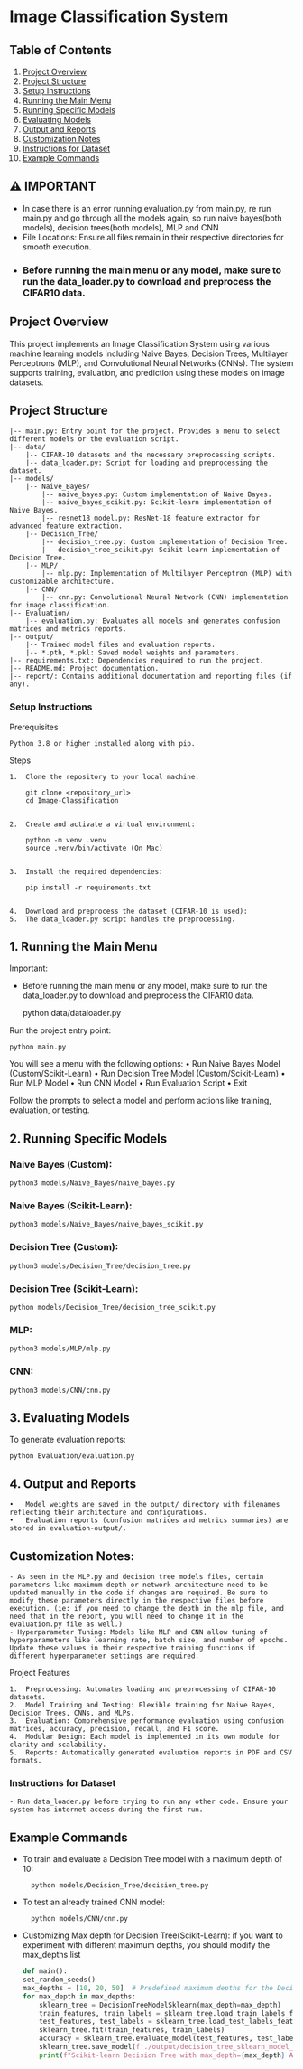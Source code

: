 # Image Classification System

## Table of Contents
1. [Project Overview](#project-overview)
2. [Project Structure](#project-structure)
3. [Setup Instructions](#setup-instructions)
4. [Running the Main Menu](#1-running-the-main-menu)
5. [Running Specific Models](#2-running-specific-models)
6. [Evaluating Models](#3-evaluating-models)
7. [Output and Reports](#4-output-and-reports)
8. [Customization Notes](#customization-notes)
9. [Instructions for Dataset](#instructions-for-dataset)
10. [Example Commands](#example-commands)


## ⚠️ IMPORTANT

- In case there is an error running evaluation.py from main.py, re run main.py and go through all the models again, so run naive bayes(both models), decision trees(both models), MLP and CNN
- File Locations: Ensure all files remain in their respective directories for smooth execution.
- ### Before running the main menu or any model, make sure to run the data_loader.py to download and preprocess the CIFAR10 data.

## Project Overview

This project implements an Image Classification System using various machine learning models including Naive Bayes, Decision Trees, Multilayer Perceptrons (MLP), and Convolutional Neural Networks (CNNs). The system supports training, evaluation, and prediction using these models on image datasets.

## Project Structure

	|-- main.py: Entry point for the project. Provides a menu to select different models or the evaluation script.
    |-- data/
        |-- CIFAR-10 datasets and the necessary preprocessing scripts.
        |-- data_loader.py: Script for loading and preprocessing the dataset.
    |-- models/
        |-- Naive_Bayes/
            |-- naive_bayes.py: Custom implementation of Naive Bayes.
            |-- naive_bayes_scikit.py: Scikit-learn implementation of Naive Bayes.
            |-- resnet18_model.py: ResNet-18 feature extractor for advanced feature extraction.
        |-- Decision_Tree/
            |-- decision_tree.py: Custom implementation of Decision Tree.
            |-- decision_tree_scikit.py: Scikit-learn implementation of Decision Tree.
        |-- MLP/
            |-- mlp.py: Implementation of Multilayer Perceptron (MLP) with customizable architecture.
        |-- CNN/
            |-- cnn.py: Convolutional Neural Network (CNN) implementation for image classification.
    |-- Evaluation/
        |-- evaluation.py: Evaluates all models and generates confusion matrices and metrics reports.
    |-- output/
        |-- Trained model files and evaluation reports.
        |-- *.pth, *.pkl: Saved model weights and parameters.
    |-- requirements.txt: Dependencies required to run the project.
    |-- README.md: Project documentation.
    |-- report/: Contains additional documentation and reporting files (if any).

### Setup Instructions

Prerequisites

    Python 3.8 or higher installed along with pip.

Steps

	1.	Clone the repository to your local machine.

		git clone <repository_url>
		cd Image-Classification


	2.	Create and activate a virtual environment:

		python -m venv .venv
		source .venv/bin/activate (On Mac)


	3.	Install the required dependencies:

		pip install -r requirements.txt


	4.	Download and preprocess the dataset (CIFAR-10 is used):
	5.	The data_loader.py script handles the preprocessing.


## 1. Running the Main Menu

Important:
- Before running the main menu or any model, make sure to run the data_loader.py to download and preprocess the CIFAR10 data.

	python data/dataloader.py

Run the project entry point:

	python main.py

You will see a menu with the following options:
	•	Run Naive Bayes Model (Custom/Scikit-Learn)
	•	Run Decision Tree Model (Custom/Scikit-Learn)
	•	Run MLP Model
	•	Run CNN Model
	•	Run Evaluation Script
	•	Exit

Follow the prompts to select a model and perform actions like training, evaluation, or testing.

## 2. Running Specific Models

### Naive Bayes (Custom):
    python3 models/Naive_Bayes/naive_bayes.py
### Naive Bayes (Scikit-Learn):
    python3 models/Naive_Bayes/naive_bayes_scikit.py
### Decision Tree (Custom):
    python3 models/Decision_Tree/decision_tree.py
### Decision Tree (Scikit-Learn):
    python models/Decision_Tree/decision_tree_scikit.py
### MLP:
    python3 models/MLP/mlp.py
### CNN:
    python3 models/CNN/cnn.py



## 3. Evaluating Models

To generate evaluation reports:

    python Evaluation/evaluation.py

## 4. Output and Reports

	•	Model weights are saved in the output/ directory with filenames reflecting their architecture and configurations.
	•	Evaluation reports (confusion matrices and metrics summaries) are stored in evaluation-output/.

## Customization Notes:
    - As seen in the MLP.py and decision tree models files, certain parameters like maximum depth or network architecture need to be updated manually in the code if changes are required. Be sure to modify these parameters directly in the respective files before execution. (ie: if you need to change the depth in the mlp file, and need that in the report, you will need to change it in the evaluation.py file as well.)
    - Hyperparameter Tuning: Models like MLP and CNN allow tuning of hyperparameters like learning rate, batch size, and number of epochs. Update these values in their respective training functions if different hyperparameter settings are required. 
Project Features

	1.	Preprocessing: Automates loading and preprocessing of CIFAR-10 datasets.
	2.	Model Training and Testing: Flexible training for Naive Bayes, Decision Trees, CNNs, and MLPs.
	3.	Evaluation: Comprehensive performance evaluation using confusion matrices, accuracy, precision, recall, and F1 score.
	4.	Modular Design: Each model is implemented in its own module for clarity and scalability.
	5.	Reports: Automatically generated evaluation reports in PDF and CSV formats.

### Instructions for Dataset

    - Run data_loader.py before trying to run any other code. Ensure your system has internet access during the first run.

## Example Commands

- To train and evaluate a Decision Tree model with a maximum depth of 10:

        python models/Decision_Tree/decision_tree.py

- To test an already trained CNN model:

        python models/CNN/cnn.py

- Customizing Max depth for Decision Tree(Scikit-Learn): if you want to experiment with different maximum depths, you should modify the max_depths list

    ```python
    def main():
    set_random_seeds()
    max_depths = [10, 20, 50]  # Predefined maximum depths for the Decision Tree
    for max_depth in max_depths:
        sklearn_tree = DecisionTreeModelSklearn(max_depth=max_depth)
        train_features, train_labels = sklearn_tree.load_train_labels_features()
        test_features, test_labels = sklearn_tree.load_test_labels_features()
        sklearn_tree.fit(train_features, train_labels)
        accuracy = sklearn_tree.evaluate_model(test_features, test_labels)
        sklearn_tree.save_model(f'./output/decision_tree_sklearn_model_{max_depth}.pkl')
        print(f"Scikit-learn Decision Tree with max_depth={max_depth} Accuracy: {accuracy:.2f}%")```
